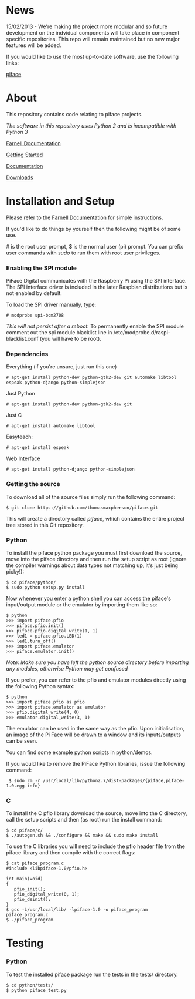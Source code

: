 News
====
15/02/2013 - We're making the project more modular and so future development
on the indvidual components will take place in component specific repositories.
This repo will remain maintained but no new major features will be added.

If you would like to use the most up-to-date software, use the following links:

[piface](https://github.com/piface/)

About
=====
This repository contains code relating to piface projects.

*The software in this repository uses Python 2 and is incompatible with Python 3*

[Farnell Documentation](http://www.farnell.com/datasheets/1684425.pdf)

[Getting Started](https://docs.google.com/document/d/145TkSMwnPAJaqKMLxdvD8aGULQ8UgIIU3hg-JAKwAa0/edit)

[Documentation](https://docs.google.com/folder/d/0B-UAZ9CyJCLGQjJ3RDlqa2pqaDg/edit)

[Downloads](http://pi.cs.man.ac.uk/download)

Installation and Setup
======================
Please refer to the [Farnell Documentation](http://www.farnell.com/datasheets/1684425.pdf)
for simple instructions.

If you'd like to do things by yourself then the following might be of some use.

\# is the root user prompt, $ is the normal user (pi) prompt. You can prefix user
commands with *sudo* to run them with root user privileges.

### Enabling the SPI module
PiFace Digital communicates with the Raspberry Pi using the SPI interface.
The SPI interface driver is included in the later Raspbian distributions
but is not enabled by default.

To load the SPI driver manually, type:

    # modprobe spi-bcm2708

*This will not persist after a reboot.* To permanently enable the SPI module
comment out the spi module blacklist line in /etc/modprobe.d/raspi-blacklist.conf
(you will have to be root).

### Dependencies
Everything (if you're unsure, just run this one)

    # apt-get install python-dev python-gtk2-dev git automake libtool espeak python-django python-simplejson

Just Python

    # apt-get install python-dev python-gtk2-dev git

Just C

    # apt-get install automake libtool

Easyteach:

    # apt-get install espeak

Web Interface

    # apt-get install python-django python-simplejson
    
### Getting the source
To download all of the source files simply run the following command:

    $ git clone https://github.com/thomasmacpherson/piface.git

This will create a directory called *piface*, which contains the entire
project tree stored in this Git repository.

### Python
To install the piface python package you must first download the source,
move into the piface directory and then run the setup script as root (ignore
the compiler warnings about data types not matching up, it's just being
picky!):

    $ cd piface/python/
    $ sudo python setup.py install

Now whenever you enter a python shell you can access the piface's
input/output module or the emulator by importing them like so:

    $ python
    >>> import piface.pfio
    >>> piface.pfio.init()
    >>> piface.pfio.digital_write(1, 1)
    >>> led1 = piface.pfio.LED(1)
    >>> led1.turn_off()
    >>> import piface.emulator
    >>> piface.emulator.init()

*Note: Make sure you have left the python source directory before importing
any modules, otherwise Python may get confused*

If you prefer, you can refer to the pfio and emulator modules directly
using the following Python syntax:

    $ python
    >>> import piface.pfio as pfio
    >>> import piface.emulator as emulator
    >>> pfio.digital_write(4, 0)
    >>> emulator.digital_write(3, 1)

The emulator can be used in the same way as the pfio. Upon initialisation,
an image of the Pi Face will be drawn to a window and its inputs/outputs
can be seen.

You can find some example python scripts in python/demos.

If you would like to remove the PiFace Python libraries, issue the following command:

     $ sudo rm -r /usr/local/lib/python2.7/dist-packages/{piface,piface-1.0.egg-info}

### C
To install the C pfio library download the source, move into the C directory,
call the setup scripts and then (as root) run the install command:

    $ cd piface/c/
    $ ./autogen.sh && ./configure && make && sudo make install
    
To use the C libraries you will need to include the pfio header file from 
the piface library and then compile with the correct flags:

    $ cat piface_program.c
    #include <libpiface-1.0/pfio.h>

    int main(void)
    {
       pfio_init();
       pfio_digital_write(0, 1);
       pfio_deinit();
    }
    $ gcc -L/usr/local/lib/ -lpiface-1.0 -o piface_program piface_program.c
    $ ./piface_program

Testing
=======
### Python
To test the installed piface package run the tests in the tests/ directory.

    $ cd python/tests/
    $ python piface_test.py
